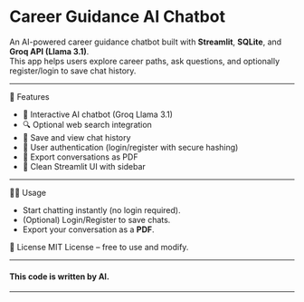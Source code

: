 # Career Guidance AI Chatbot  

An AI-powered career guidance chatbot built with **Streamlit**, **SQLite**, and **Groq API (Llama 3.1)**.  
This app helps users explore career paths, ask questions, and optionally register/login to save chat history.  

---

🚀 Features
- 💬 Interactive AI chatbot (Groq Llama 3.1)  
- 🔍 Optional web search integration  
- 📝 Save and view chat history  
- 👤 User authentication (login/register with secure hashing)  
- 📄 Export conversations as PDF  
- 🎨 Clean Streamlit UI with sidebar  

---

🧑‍💻 Usage
- Start chatting instantly (no login required).  
- (Optional) Login/Register to save chats.  
- Export your conversation as a **PDF**.  


📜 License
MIT License – free to use and modify.  

---
#### This code is written by AI.
---
